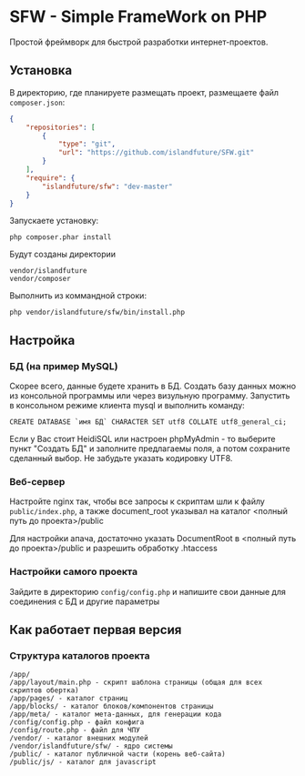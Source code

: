 # SFW - Simple FrameWork on PHP

Простой фреймворк для быстрой разработки интернет-проектов.

## Установка

В директорию, где планируете размещать проект, размещаете файл `composer.json`:

```json
{
    "repositories": [
        {
            "type": "git",
            "url": "https://github.com/islandfuture/SFW.git"
        }
    ],
    "require": {
        "islandfuture/sfw": "dev-master"
    }
}
```
Запускаете установку:

```
php composer.phar install
```

Будут созданы директории

```
vendor/islandfuture
vendor/composer
```

Выполнить из коммандной строки:

```
php vendor/islandfuture/sfw/bin/install.php
```

## Настройка

### БД (на пример MySQL)

Скорее всего, данные будете хранить в БД. Создать базу данных можно из консольной программы или через визульную программу.
Запустить в консольном режиме клиента mysql и выполнить команду:

```
CREATE DATABASE `имя БД` CHARACTER SET utf8 COLLATE utf8_general_ci;
```

Если у Вас стоит HeidiSQL или настроен phpMyAdmin - то выберите пункт "Создать БД" и заполните предлагаемы поля, а потом сохраните сделанный выбор. Не забудьте указать кодировку UTF8.

### Веб-сервер

Настройте nginx так, чтобы все запросы к скриптам шли к файлу `public/index.php`, а также document_root указывал на каталог <полный путь до проекта>/public

Для настройки апача, достаточно указать DocumentRoot в <полный путь до проекта>/public и разрешить обработку .htaccess

### Настройки самого проекта

Зайдите в директорию `config/config.php` и напишите свои данные для соединения с БД и другие параметры



## Как работает первая версия

### Структура каталогов проекта

```
/app/
/app/layout/main.php - скрипт шаблона страницы (общая для всех скриптов обертка)
/app/pages/ - каталог страниц
/app/blocks/ - каталог блоков/компонентов страницы
/app/meta/ - каталог мета-данных, для генерации кода
/config/config.php - файл конфига
/config/route.php - файл для ЧПУ
/vendor/ - каталог внешних модулей
/vendor/islandfuture/sfw/ - ядро системы
/public/ - каталог публичной части (корень веб-сайта)
/public/js/ - каталог для javascript
```
